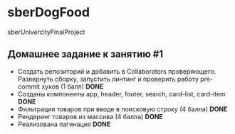 # sberDogFood
sberUnivercityFinalProject

## Домашнее задание к занятию #1



- Создать репозиторий и добавить в Collaborators проверяющего. Развернуть сборку, запустить линтинг и
  проверить работу pre-commit хуков (1 балл)
  **DONE**
- Созданы компоненты app, header, footer, search, card-list, card-item
**DONE**
- Фильтрация товаров при вводе в поисковую строку (4 балла)
  **DONE**
- Рендеринг товаров из массива (4 балла)
  **DONE**
- Реализована пагинация 
**DONE**
